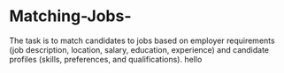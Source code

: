# Matching-Jobs-
The task is to match candidates to jobs based on employer requirements (job description, location, salary, education, experience) and candidate profiles (skills, preferences, and qualifications).
hello 